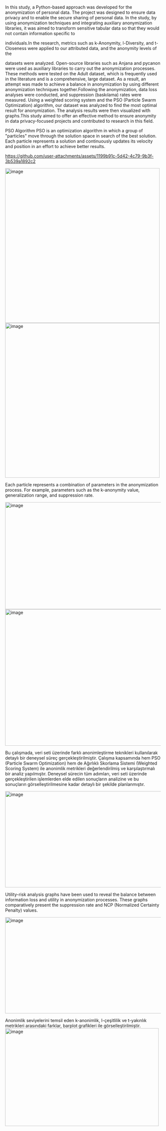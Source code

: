 In this study, a Python-based approach was developed for the anonymization of
personal data. The project was designed to ensure data privacy and to enable the
secure sharing of personal data. In the study, by using anonymization techniques
and integrating auxiliary anonymization libraries, it was aimed to transform
sensitive tabular data so that they would not contain information specific to

individuals.In the research, metrics such as k-Anonymity, l-Diversity, and t-
Closeness were applied to our attributed data, and the anonymity levels of the

datasets were analyzed. Open-source libraries such as Anjana and pycanon were
used as auxiliary libraries to carry out the anonymization processes. These methods
were tested on the Adult dataset, which is frequently used in the literature and is a
comprehensive, large dataset. As a result, an attempt was made to achieve a balance
in anonymization by using different anonymization techniques together.Following
the anonymization, data loss analyses were conducted, and suppression
(baskılama) rates were measured. Using a weighted scoring system and the PSO
(Particle Swarm Optimization) algorithm, our dataset was analyzed to find the most
optimal result for anonymization. The analysis results were then visualized with
graphs.This study aimed to offer an effective method to ensure anonymity in data
privacy-focused projects and contributed to research in this field.


PSO Algorithm
PSO is an optimization algorithm in which a group of "particles" move through the solution space in search of the best solution. Each particle represents a solution and continuously updates its velocity and position in an effort to achieve better results.


https://github.com/user-attachments/assets/1199b91c-5d42-4c79-9b3f-3b539a1892c2



<img width="500" height="500" alt="image" src="https://github.com/user-attachments/assets/1388ab86-3280-4a02-bb2b-f1497b8780d6" />  <img width="500" height="500" alt="image" src="https://github.com/user-attachments/assets/72d5e5c9-23c8-420c-b38a-7d6ae08ba53e" />


Each particle represents a combination of parameters in the anonymization process. For example, parameters such as the k-anonymity value, generalization range, and suppression rate.

<img width="663" height="346" alt="image" src="https://github.com/user-attachments/assets/c1996ad5-6ea1-4685-b88d-f81c9eb397b2" />


<img width="954" height="441" alt="image" src="https://github.com/user-attachments/assets/e5320671-e82e-46fd-aef3-c5f4489ed108" />


Bu çalışmada, veri seti üzerinde farklı anonimleştirme teknikleri kullanılarak detaylı bir deneysel süreç gerçekleştirilmiştir. Çalışma kapsamında hem PSO (Particle Swarm Optimization) hem de Ağırlıklı Skorlama Sistemi (Weighted Scoring System) ile anonimlik metrikleri değerlendirilmiş ve karşılaştırmalı bir analiz yapılmıştır. Deneysel sürecin tüm adımları, veri seti üzerinde gerçekleştirilen işlemlerden elde edilen sonuçların analizine ve bu sonuçların görselleştirilmesine kadar detaylı bir şekilde planlanmıştır.


<img width="518" height="311" alt="image" src="https://github.com/user-attachments/assets/2561e910-aebf-43af-853f-53c3418a47a0" />

Utility-risk analysis graphs have been used to reveal the balance between information loss and utility in anonymization processes. These graphs comparatively present the suppression rate and NCP (Normalized Certainty Penalty) values.


<img width="518" height="311" alt="image" src="https://github.com/user-attachments/assets/865d33fd-3ac3-4ed3-92f9-8102ab478e22" />


Anonimlik seviyelerini temsil eden k-anonimlik, l-çeşitlilik ve t-yakınlık metrikleri arasındaki farklar, barplot grafikleri ile görselleştirilmiştir. 
<img width="497" height="316" alt="image" src="https://github.com/user-attachments/assets/7b5c172c-7201-4776-84c3-8425f60e95fb" />






